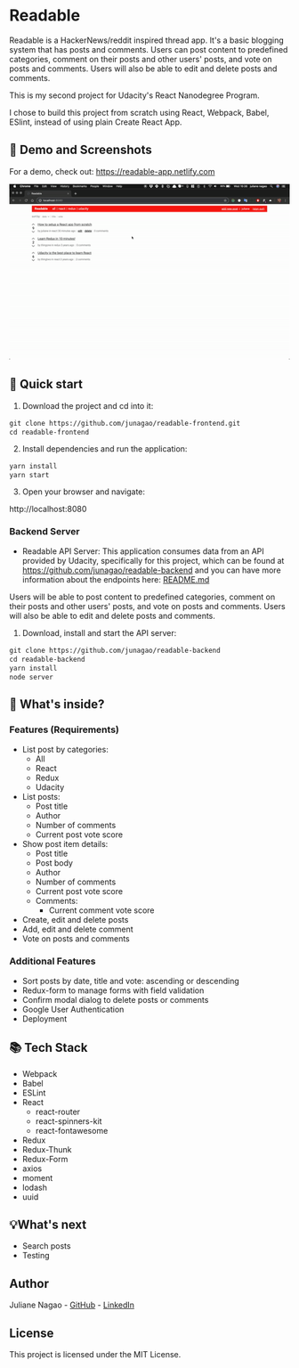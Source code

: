 # Readable

Readable is a HackerNews/reddit inspired thread app. It's a basic blogging system that has posts and comments. Users can post content to predefined categories, comment on their posts and other users' posts, and vote on posts and comments. Users will also be able to edit and delete posts and comments.

This is my second project for Udacity's React Nanodegree Program.

I chose to build this project from scratch using React, Webpack, Babel, ESlint, instead of using plain Create React App.

## 👀 Demo and Screenshots

For a demo, check out: https://readable-app.netlify.com

![readable-gif](./src/assets/images/readable.gif)

## 🚀 Quick start

1. Download the project and cd into it:

```
git clone https://github.com/junagao/readable-frontend.git
cd readable-frontend
```

2. Install dependencies and run the application:

```
yarn install
yarn start
```

3. Open your browser and navigate:

  http://localhost:8080

### Backend Server

* Readable API Server: This application consumes data from an API provided by Udacity, specifically for this project, which can be found at https://github.com/junagao/readable-backend and you can have more information about the endpoints here: [README.md](https://github.com/junagao/readable-backend/tree/master/api-server)

Users will be able to post content to predefined categories, comment on their posts and other users' posts, and vote on posts and comments. Users will also be able to edit and delete posts and comments.

1. Download, install and start the API server:

```
git clone https://github.com/junagao/readable-backend
cd readable-backend
yarn install
node server
```

## 🧐 What's inside?

### Features (Requirements)

* List post by categories:
  * All
  * React
  * Redux
  * Udacity
* List posts:
  * Post title
  * Author
  * Number of comments
  * Current post vote score
* Show post item details:
  * Post title
  * Post body
  * Author
  * Number of comments
  * Current post vote score
  * Comments:
    * Current comment vote score
* Create, edit and delete posts
* Add, edit and delete comment
* Vote on posts and comments


### Additional Features

* Sort posts by date, title and vote: ascending or descending
* Redux-form to manage forms with field validation
* Confirm modal dialog to delete posts or comments
* Google User Authentication
* Deployment

## 📚 Tech Stack

* Webpack
* Babel
* ESLint
* React
  * react-router
  * react-spinners-kit
  * react-fontawesome
* Redux
* Redux-Thunk
* Redux-Form
* axios
* moment
* lodash
* uuid

## 💡What's next

* Search posts
* Testing

## Author

Juliane Nagao - [GitHub](https://github.com/junagao) - [LinkedIn](https://www.linkedin.com/in/junagao/)

## License

This project is licensed under the MIT License.